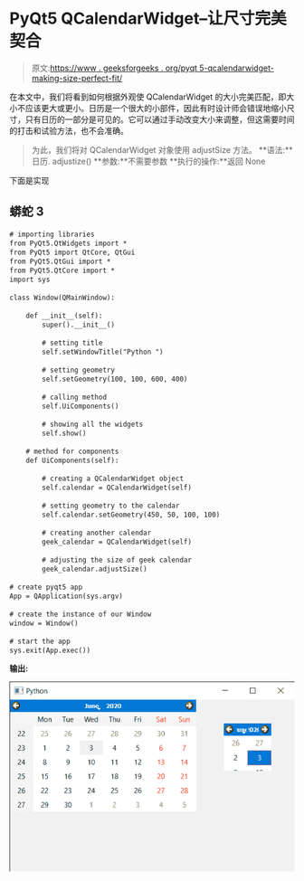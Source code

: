 # PyQt5 QCalendarWidget–让尺寸完美契合

> 原文:[https://www . geeksforgeeks . org/pyqt 5-qcalendarwidget-making-size-perfect-fit/](https://www.geeksforgeeks.org/pyqt5-qcalendarwidget-making-size-perfectly-fit/)

在本文中，我们将看到如何根据外观使 QCalendarWidget 的大小完美匹配，即大小不应该更大或更小。日历是一个很大的小部件，因此有时设计师会错误地缩小尺寸，只有日历的一部分是可见的。它可以通过手动改变大小来调整，但这需要时间的打击和试验方法，也不会准确。

> 为此，我们将对 QCalendarWidget 对象使用 adjustSize 方法。
> **语法:**日历. adjustize()
> **参数:**不需要参数
> **执行的操作:**返回 None

下面是实现

## 蟒蛇 3

```
# importing libraries
from PyQt5.QtWidgets import *
from PyQt5 import QtCore, QtGui
from PyQt5.QtGui import *
from PyQt5.QtCore import *
import sys

class Window(QMainWindow):

    def __init__(self):
        super().__init__()

        # setting title
        self.setWindowTitle("Python ")

        # setting geometry
        self.setGeometry(100, 100, 600, 400)

        # calling method
        self.UiComponents()

        # showing all the widgets
        self.show()

    # method for components
    def UiComponents(self):

        # creating a QCalendarWidget object
        self.calendar = QCalendarWidget(self)

        # setting geometry to the calendar
        self.calendar.setGeometry(450, 50, 100, 100)

        # creating another calendar
        geek_calendar = QCalendarWidget(self)

        # adjusting the size of geek calendar
        geek_calendar.adjustSize()

# create pyqt5 app
App = QApplication(sys.argv)

# create the instance of our Window
window = Window()

# start the app
sys.exit(App.exec())
```

**输出:**

![](img/b671f2e6a1575676bf52fba8f33ce497.png)